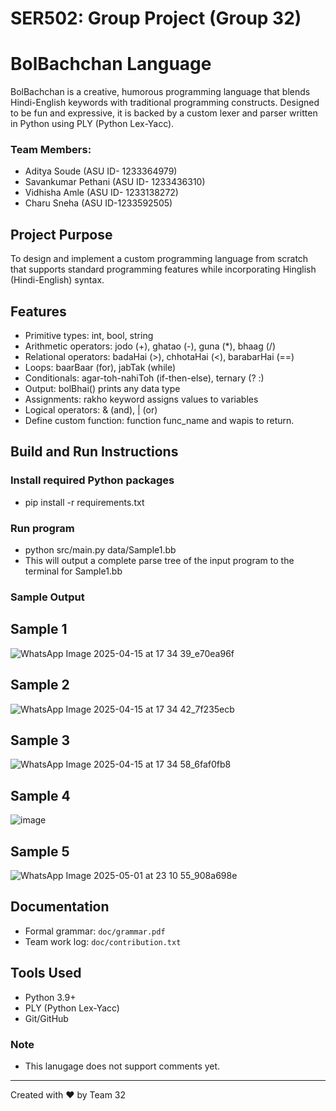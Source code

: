 # SER502: Group Project (Group 32)

# BolBachchan Language

BolBachchan is a creative, humorous programming language that blends Hindi-English keywords with traditional programming constructs. Designed to be fun and expressive, it is backed by a custom lexer and parser written in Python using PLY (Python Lex-Yacc).

### Team Members:

- Aditya Soude (ASU ID- 1233364979)
- Savankumar Pethani (ASU ID- 1233436310)
- Vidhisha Amle (ASU ID- 1233138272)
- Charu Sneha (ASU ID-1233592505)

## Project Purpose

To design and implement a custom programming language from scratch that supports standard programming features while incorporating Hinglish (Hindi-English) syntax.

## Features

- Primitive types: int, bool, string
- Arithmetic operators: jodo (+), ghatao (-), guna (\*), bhaag (/)
- Relational operators: badaHai (>), chhotaHai (<), barabarHai (==)
- Loops: baarBaar (for), jabTak (while)
- Conditionals: agar-toh-nahiToh (if-then-else), ternary (? :)
- Output: bolBhai() prints any data type
- Assignments: rakho keyword assigns values to variables
- Logical operators: & (and), | (or)
- Define custom function: function func_name and wapis to return.

## Build and Run Instructions
### Install required Python packages
- pip install -r requirements.txt

### Run program
- python src/main.py data/Sample1.bb
- This will output a complete parse tree of the input program to the terminal for Sample1.bb

### Sample Output 
## Sample 1
![WhatsApp Image 2025-04-15 at 17 34 39_e70ea96f](https://github.com/user-attachments/assets/c91f293c-3c6c-453f-a0ef-d47416800b77)

## Sample 2
![WhatsApp Image 2025-04-15 at 17 34 42_7f235ecb](https://github.com/user-attachments/assets/cb6aa36e-d4fd-4d82-b41d-d94302cc4dab)

## Sample 3
![WhatsApp Image 2025-04-15 at 17 34 58_6faf0fb8](https://github.com/user-attachments/assets/7996c4b9-d24a-4db7-86f8-4fbd1be8281e)

## Sample 4
![image](https://github.com/user-attachments/assets/39e81819-c496-4efb-92cd-6b84973235be)

## Sample 5
![WhatsApp Image 2025-05-01 at 23 10 55_908a698e](https://github.com/user-attachments/assets/11d5926c-3521-49d5-87d5-ed8ce60106d6)


## Documentation

- Formal grammar: `doc/grammar.pdf`
- Team work log: `doc/contribution.txt`

## Tools Used

- Python 3.9+
- PLY (Python Lex-Yacc)
- Git/GitHub
### Note
- This lanugage does not support comments yet. 
---

Created with ❤️ by Team 32
